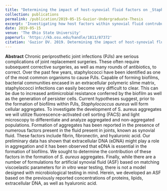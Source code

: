 ```yaml
---
title: "Determining the impact of host-synovial fluid factors on _Staphylococcus aureus_ aggregation"
collection: publications
permalink: /publication/2019-05-15-Guzior-Undergraduate-Thesis
excerpt: 'Investigating how host factors within synovial fluid contrubute to _S. aureus_ aggregation _in vitro_.'
date: 2019-05-15
venue: 'The Ohio State University'
paperurl: 'https://kb.osu.edu/handle/1811/87372'
citation: 'Guzior DV. 2019. Determining the impact of host-synovial fluid factors on Staphylococcus aureus aggregation. The Ohio State University.'
---
```

**Abstract**
Chronic periprosthetic joint infections (PJIs) are serious complications of joint replacement surgeries. These often require subsequent corrective surgeries, as well as many rounds of antibiotics, to correct. Over the past few years, staphylococci have been identified as one of the most common organisms to cause PJIs. Capable of forming biofilms, bacterial communities encased in an extracellular polymeric slime matrix, staphylococci infections can easily become very difficult to clear. This can be due to increased antimicrobial resistance conferred by the biofilm as well as the generation of persister cells. Current hypotheses suggest, prior to the formation of biofilms within PJIs, *Staphylococcus aureus* will form cellular aggregates. To investigate the development of S. aureus aggregates we will utilize fluorescence-activated cell sorting (FACS) and light microscopy to differentiate and analyze aggregated and non-aggregated populations. Formation of aggregates has been reported in the presence of numerous factors present in the fluid present in joints, known as synovial fluid. These factors include fibrin, fibronectin, and hyaluronic acid. Our preliminary data has shown that extracellular DNA (eDNA) might play a role in aggregation and it has been observed that eDNA is essential in the formation of biofilms. We sought to determine the contribution of these factors in the formation of *S. aureus* aggregates. Finally, while there are a number of formulations for artificial synovial fluid (ASF) based on matching viscoelastic parameters for *in vitro* wear testing, there is not a model designed with microbiological testing in mind. Herein, we developed an ASF based on the previously reported concentrations of proteins, lipids, extracellular DNA, as well as hyaluronic acid.
